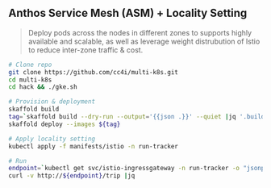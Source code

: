 ## Anthos Service Mesh (ASM) + Locality Setting 

> Deploy pods across the nodes in different zones to supports highly available and scalable, as well as leverage weight distrubution of Istio to reduce inter-zone traffic & cost.

```sh
# Clone repo
git clone https://github.com/cc4i/multi-k8s.git
cd multi-k8s
cd hack && ./gke.sh

# Provision & deployment
skaffold build 
tag=`skaffold build --dry-run --output='{{json .}}' --quiet |jq '.builds[].tag' -r`
skaffold deploy --images ${tag}

# Apply locality setting
kubectl apply -f manifests/istio -n run-tracker

# Run
endpoint=`kubectl get svc/istio-ingressgateway -n run-tracker -o "jsonpath={.status.loadBalancer.ingress[0].ip}"`
curl -v http://${endpoint}/trip |jq

```